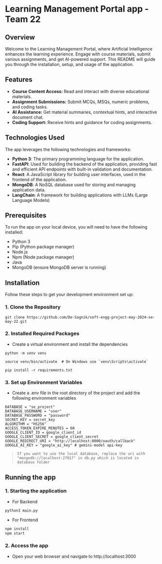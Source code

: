 # Learning Management Portal app - Team 22

## Overview

Welcome to the Learning Management Portal, where Artificial Intelligence enhances the learning experience. Engage with course materials, submit various assignments, and get AI-powered support. This README will guide you through the installation, setup, and usage of the application.

## Features

- **Course Content Access:** Read and interact with diverse educational materials.
- **Assignment Submissions:** Submit MCQs, MSQs, numeric problems, and coding tasks.
- **AI Assistance:** Get material summaries, contextual hints, and interactive document chat.
- **Coding Support:** Receive hints and guidance for coding assignments.

## Technologies Used

The app leverages the following technologies and frameworks:

- **Python 3**: The primary programming language for the application.
- **FastAPI**: Used for building the backend of the application, providing fast and efficient API endpoints with built-in validation and documentation.
- **React**: A JavaScript library for building user interfaces, used in the frontend of the application.
- **MongoDB**: A NoSQL database used for storing and managing application data.
- **LangChain**: A framework for building applications with LLMs (Large Language Models)

## Prerequisites

To run the app on your local device, you will need to have the following installed:

- Python 3
- Pip (Python package manager)
- Node.js
- Npm (Node package manager)
- Java
- MongoDB (ensure MongoDB server is running)

## Installation

Follow these steps to get your development environment set up:

### 1. Clone the Repository

```
git clone https://github.com/De-Sagnik/soft-engg-project-may-2024-se-may-22.git
```

### 2. Installed Required Packages

- Create a virtual environment and install the dependencies

```
python -m venv venv

source venv/bin/activate  # On Windows use `venv\Scripts\activate`

pip install -r requirements.txt
```

### 3. Set up Environment Variables

- Create a .env file in the root directory of the project and add the following environment variables

```
DATABASE = "se_project"
DATABASE_USERNAME = "user"
DATABASE_PASSWORD = "password"
SECRET_KEY = secret_key
ALGORITHM = "HS256"
ACCESS_TOKEN_EXPIRE_MINUTES = 60
GOOGLE_CLIENT_ID = google_client_id
GOOGLE_CLIENT_SECRET = google_client_secret
GOOGLE_REDIRECT_URI = "http://localhost:8000/oauth/callback"
GOOGLE_AI_KEY = "google_ai_key" # gemini-model api-key
```

> ```If you want to use the local database, replace the uri with "mongodb://localhost:27017" in db.py which is located in database folder```

## Running the app

### 1. Starting the application

- For Backend

```python
python3 main.py
```

- For Frontend

```js
npm install
npm start
```

### 2. Access the app

- Open your web browser and navigate to http://localhost:3000 


